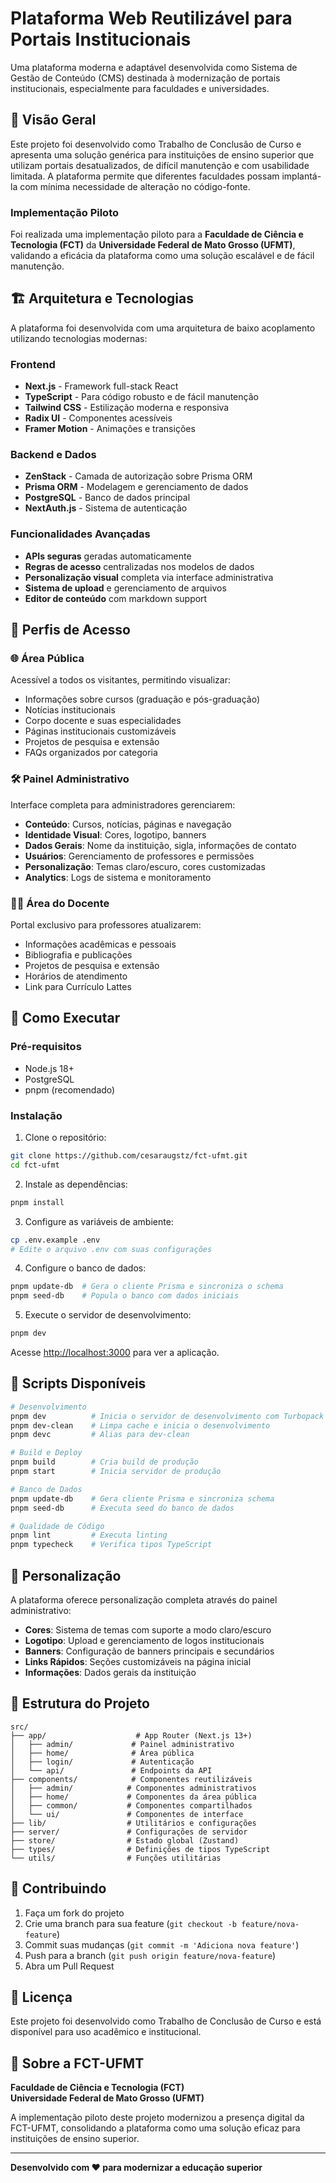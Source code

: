 # Plataforma Web Reutilizável para Portais Institucionais

Uma plataforma moderna e adaptável desenvolvida como Sistema de Gestão de Conteúdo (CMS) destinada à modernização de portais institucionais, especialmente para faculdades e universidades.

## 🎯 Visão Geral

Este projeto foi desenvolvido como Trabalho de Conclusão de Curso e apresenta uma solução genérica para instituições de ensino superior que utilizam portais desatualizados, de difícil manutenção e com usabilidade limitada. A plataforma permite que diferentes faculdades possam implantá-la com mínima necessidade de alteração no código-fonte.

### Implementação Piloto
Foi realizada uma implementação piloto para a **Faculdade de Ciência e Tecnologia (FCT)** da **Universidade Federal de Mato Grosso (UFMT)**, validando a eficácia da plataforma como uma solução escalável e de fácil manutenção.

## 🏗️ Arquitetura e Tecnologias

A plataforma foi desenvolvida com uma arquitetura de baixo acoplamento utilizando tecnologias modernas:

### Frontend
- **Next.js** - Framework full-stack React
- **TypeScript** - Para código robusto e de fácil manutenção
- **Tailwind CSS** - Estilização moderna e responsiva
- **Radix UI** - Componentes acessíveis
- **Framer Motion** - Animações e transições

### Backend e Dados
- **ZenStack** - Camada de autorização sobre Prisma ORM
- **Prisma ORM** - Modelagem e gerenciamento de dados
- **PostgreSQL** - Banco de dados principal
- **NextAuth.js** - Sistema de autenticação

### Funcionalidades Avançadas
- **APIs seguras** geradas automaticamente
- **Regras de acesso** centralizadas nos modelos de dados
- **Personalização visual** completa via interface administrativa
- **Sistema de upload** e gerenciamento de arquivos
- **Editor de conteúdo** com markdown support

## 👥 Perfis de Acesso

### 🌐 Área Pública
Acessível a todos os visitantes, permitindo visualizar:
- Informações sobre cursos (graduação e pós-graduação)
- Notícias institucionais
- Corpo docente e suas especialidades
- Páginas institucionais customizáveis
- Projetos de pesquisa e extensão
- FAQs organizados por categoria

### 🛠️ Painel Administrativo
Interface completa para administradores gerenciarem:
- **Conteúdo**: Cursos, notícias, páginas e navegação
- **Identidade Visual**: Cores, logotipo, banners
- **Dados Gerais**: Nome da instituição, sigla, informações de contato
- **Usuários**: Gerenciamento de professores e permissões
- **Personalização**: Temas claro/escuro, cores customizadas
- **Analytics**: Logs de sistema e monitoramento

### 👨‍🏫 Área do Docente
Portal exclusivo para professores atualizarem:
- Informações acadêmicas e pessoais
- Bibliografia e publicações
- Projetos de pesquisa e extensão
- Horários de atendimento
- Link para Currículo Lattes

## 🚀 Como Executar

### Pré-requisitos
- Node.js 18+
- PostgreSQL
- pnpm (recomendado)

### Instalação

1. Clone o repositório:
```bash
git clone https://github.com/cesaraugstz/fct-ufmt.git
cd fct-ufmt
```

2. Instale as dependências:
```bash
pnpm install
```

3. Configure as variáveis de ambiente:
```bash
cp .env.example .env
# Edite o arquivo .env com suas configurações
```

4. Configure o banco de dados:
```bash
pnpm update-db  # Gera o cliente Prisma e sincroniza o schema
pnpm seed-db    # Popula o banco com dados iniciais
```

5. Execute o servidor de desenvolvimento:
```bash
pnpm dev
```

Acesse [http://localhost:3000](http://localhost:3000) para ver a aplicação.

## 📝 Scripts Disponíveis

```bash
# Desenvolvimento
pnpm dev          # Inicia o servidor de desenvolvimento com Turbopack
pnpm dev-clean    # Limpa cache e inicia o desenvolvimento
pnpm devc         # Alias para dev-clean

# Build e Deploy
pnpm build        # Cria build de produção
pnpm start        # Inicia servidor de produção

# Banco de Dados
pnpm update-db    # Gera cliente Prisma e sincroniza schema
pnpm seed-db      # Executa seed do banco de dados

# Qualidade de Código
pnpm lint         # Executa linting
pnpm typecheck    # Verifica tipos TypeScript
```

## 🎨 Personalização

A plataforma oferece personalização completa através do painel administrativo:

- **Cores**: Sistema de temas com suporte a modo claro/escuro
- **Logotipo**: Upload e gerenciamento de logos institucionais
- **Banners**: Configuração de banners principais e secundários
- **Links Rápidos**: Seções customizáveis na página inicial
- **Informações**: Dados gerais da instituição

## 🔧 Estrutura do Projeto

```
src/
├── app/                    # App Router (Next.js 13+)
│   ├── admin/             # Painel administrativo
│   ├── home/              # Área pública
│   ├── login/             # Autenticação
│   └── api/               # Endpoints da API
├── components/            # Componentes reutilizáveis
│   ├── admin/            # Componentes administrativos
│   ├── home/             # Componentes da área pública
│   ├── common/           # Componentes compartilhados
│   └── ui/               # Componentes de interface
├── lib/                  # Utilitários e configurações
├── server/               # Configurações de servidor
├── store/                # Estado global (Zustand)
├── types/                # Definições de tipos TypeScript
└── utils/                # Funções utilitárias
```

## 🤝 Contribuindo

1. Faça um fork do projeto
2. Crie uma branch para sua feature (`git checkout -b feature/nova-feature`)
3. Commit suas mudanças (`git commit -m 'Adiciona nova feature'`)
4. Push para a branch (`git push origin feature/nova-feature`)
5. Abra um Pull Request

## 📄 Licença

Este projeto foi desenvolvido como Trabalho de Conclusão de Curso e está disponível para uso acadêmico e institucional.

## 🏫 Sobre a FCT-UFMT

**Faculdade de Ciência e Tecnologia (FCT)**  
**Universidade Federal de Mato Grosso (UFMT)**

A implementação piloto deste projeto modernizou a presença digital da FCT-UFMT, consolidando a plataforma como uma solução eficaz para instituições de ensino superior.

---

**Desenvolvido com ❤️ para modernizar a educação superior**
